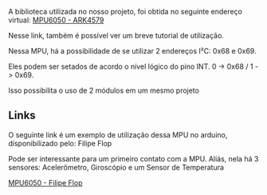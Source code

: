 A biblioteca utilizada no nosso projeto, foi obtida no seguinte endereço virtual:
[MPU6050 - ARK4579](https://www.instructables.com/id/STM32F103-MPU6050-using-Mbedh/)

Nesse link, também é possível ver um breve tutorial de utilização.

<p>Nessa MPU, há a possibilidade de se utilizar 2 endereços I²C: 0x68 e 0x69.</p>
<p>Eles podem ser setados de acordo o nível lógico do pino INT. 0 -> 0x68 / 1 -> 0x69.</p>
<p>Isso possibilita o uso de 2 módulos em um mesmo projeto</p>

## Links

<p>O seguinte link é um exemplo de utilização dessa MPU no arduino, disponibilizado pelo: Filipe Flop</p>
<p>Pode ser interessante para um primeiro contato com a MPU. Aliás, nela há 3 sensores: Acelerômetro, Giroscópio e um Sensor de Temperatura</p>

[MPU6050 - Filipe Flop](https://www.filipeflop.com/blog/tutorial-acelerometro-mpu6050-arduino/)
